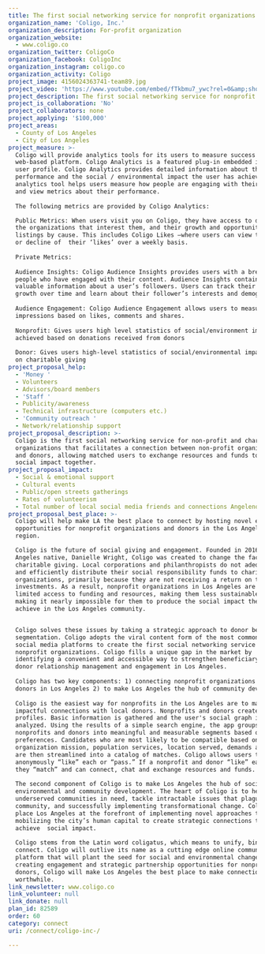 ```yaml
---
title: The first social networking service for nonprofit organizations
organization_name: 'Coligo, Inc.'
organization_description: For-profit organization
organization_website:
  - www.coligo.co
organization_twitter: ColigoCo
organization_facebook: ColigoInc
organization_instagram: coligo.co
organization_activity: Coligo
project_image: 4156024363741-team89.jpg
project_video: 'https://www.youtube.com/embed/fTkbmu7_ywc?rel=0&amp;showinfo=0'
project_description: The first social networking service for nonprofit organizations.
project_is_collaboration: 'No'
project_collaborators: none
project_applying: '$100,000'
project_areas:
  - County of Los Angeles
  - City of Los Angeles
project_measure: >-
  Coligo will provide analytics tools for its users to measure success on the
  web-based platform. Coligo Analytics is a featured plug-in embedded in every
  user profile. Coligo Analytics provides detailed information about the user’s
  performance and the social / environmental impact the user has achieved. This
  analytics tool helps users measure how people are engaging with their profile
  and view metrics about their performance.
   
  The following metrics are provided by Coligo Analytics:

  Public Metrics: When users visit you on Coligo, they have access to data about
  the organizations that interest them, and their growth and opportunity
  listings by cause. This includes Coligo Likes –where users can view the growth
  or decline of  their ‘likes’ over a weekly basis.
   
  Private Metrics:
   
  Audience Insights: Coligo Audience Insights provides users with a breakdown of
  people who have engaged with their content. Audience Insights contains
  valuable information about a user’s followers. Users can track their follower
  growth over time and learn about their follower’s interests and demographics.
   
  Audience Engagement: Coligo Audience Engagement allows users to measure their
  impressions based on likes, comments and shares.
   
  Nonprofit: Gives users high level statistics of social/environment impact
  achieved based on donations received from donors
   
  Donor: Gives users high-level statistics of social/environmental impact based
  on charitable giving
project_proposal_help:
  - 'Money '
  - Volunteers
  - Advisors/board members
  - 'Staff '
  - Publicity/awareness
  - Technical infrastructure (computers etc.)
  - 'Community outreach '
  - Network/relationship support
project_proposal_description: >-
  Coligo is the first social networking service for non-profit and charitable
  organizations that facilitates a connection between non-profit organizations
  and donors, allowing matched users to exchange resources and funds to achieve
  social impact together.
project_proposal_impact:
  - Social & emotional support
  - Cultural events
  - Public/open streets gatherings
  - Rates of volunteerism
  - Total number of local social media friends and connections Angelenos have
project_proposal_best_place: >-
  Coligo will help make LA the best place to connect by hosting novel engagement
  opportunities for nonprofit organizations and donors in the Los Angeles
  region.  

  Coligo is the future of social giving and engagement. Founded in 2016 by Los
  Angeles native, Danielle Wright, Coligo was created to change the face of
  charitable giving. Local corporations and philanthropists do not adequately
  and efficiently distribute their social responsibility funds to charitable
  organizations, primarily because they are not receiving a return on their
  investments. As a result, nonprofit organizations in Los Angeles are left with
  limited access to funding and resources, making them less sustainable and
  making it nearly impossible for them to produce the social impact they wish to
  achieve in the Los Angeles community.


  Coligo solves these issues by taking a strategic approach to donor beneficiary
  segmentation. Coligo adopts the viral content form of the most commonly used
  social media platforms to create the first social networking service for
  nonprofit organizations. Coligo fills a unique gap in the market by
  identifying a convenient and accessible way to strengthen beneficiary and
  donor relationship management and engagement in Los Angeles.
   
  Coligo has two key components: 1) connecting nonprofit organizations and
  donors in Los Angeles 2) to make Los Angeles the hub of community development.
   
  Coligo is the easiest way for nonprofits in the Los Angeles are to make
  impactful connections with local donors. Nonprofits and donors create user
  profiles. Basic information is gathered and the user's social graph is
  analyzed. Using the results of a simple search engine, the app groups
  nonprofits and donors into meaningful and measurable segments based on their
  preferences. Candidates who are most likely to be compatible based on the
  organization mission, population services, location served, demands and needs
  are then streamlined into a catalog of matches. Coligo allows users to
  anonymously “like” each or “pass.” If a nonprofit and donor “like” each other,
  they “match” and can connect, chat and exchange resources and funds.
   
  The second component of Coligo is to make Los Angeles the hub of social,
  environmental and community development. The heart of Coligo is to help
  underserved communities in need, tackle intractable issues that plague the
  community, and successfully implementing transformational change. Coligo will
  place Los Angeles at the forefront of implementing novel approaches to
  mobilizing the city’s human capital to create strategic connections that will
  achieve  social impact.
   
  Coligo stems from the Latin word coligatus, which means to unify, bind, and
  connect. Coligo will outlive its name as a cutting edge online community based
  platform that will plant the seed for social and environmental change. By
  creating engagement and strategic partnership opportunities for nonprofits and
  donors, Coligo will make Los Angeles the best place to make connections
  worthwhile.
link_newsletter: www.coligo.co
link_volunteer: null
link_donate: null
plan_id: 82589
order: 60
category: connect
uri: /connect/coligo-inc-/

---
```

